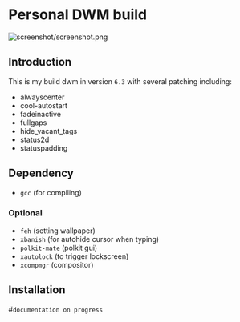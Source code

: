 # Personal DWM build
![screenshot/screenshot.png](Screenshot) 
## Introduction
This is my build dwm in version `6.3` with several patching including:
- alwayscenter
- cool-autostart
- fadeinactive
- fullgaps
- hide_vacant_tags
- status2d
- statuspadding
## Dependency
- `gcc` (for compiling)
### Optional 
- `feh` (setting wallpaper)
- `xbanish` (for autohide cursor when typing)
- `polkit-mate` (polkit gui)
-  `xautolock` (to trigger lockscreen)
- `xcompmgr` (compositor)
## Installation

#`documentation on progress`

